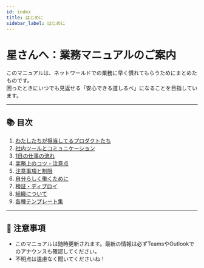 ```yaml
---
id: index
title: はじめに
sidebar_label: はじめに
---
```


# 星さんへ：業務マニュアルのご案内

このマニュアルは、ネットワールドでの業務に早く慣れてもらうためにまとめたものです。  
困ったときにいつでも見返せる「安心できる道しるべ」になることを目指しています。

---

## 📚 目次

1. [わたしたちが担当してるプロダクトたち](./products)
2. [社内ツールとコミュニケーション](./tools)
3. [1日の仕事の流れ](./workflow)
4. [実務上のコツ・注意点](./tips)
5. [注意事項と制限](./limitations)
6. [自分らしく働くために](./style)
7. [検証・ディプロイ](./deployment)
8. [組織について](./organization)
9. [各種テンプレート集](./templates)

---

## 📌 注意事項

- このマニュアルは随時更新されます。最新の情報は必ずTeamsやOutlookでのアナウンスも確認してください。
- 不明点は遠慮なく聞いてくださいね！

